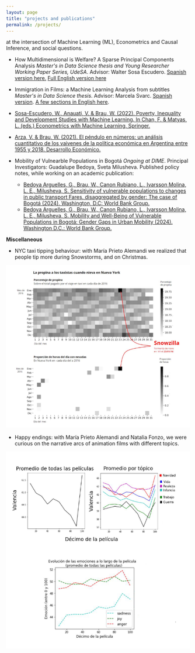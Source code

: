```yaml
---
layout: page
title: "projects and publications"
permalink: /projects/
---
```

at the intersection of Machine Learning (ML), Econometrics and Causal Inference, and social questions. 


- How Multidimensional is Welfare? A Sparse Principal Components Analysis
  _Master's in Data Science thesis and Young Researcher Working Paper Series, UdeSA_. Advisor: Walter Sosa Escudero. [Spanish version here.](https://ideas.repec.org/p/sad/ypaper/5.html) [Full English version here](/assets/pdf/BRAU_thesis_mae.pdf)


- Immigration in Films: a Machine Learning Analysis from subtitles
  _Master's in Data Science thesis_. Advisor: Marcela Svarc. [Spanish version](https://repositorio.udesa.edu.ar/items/71f85ce1-b287-4618-8470-05c5bdaafa1f). [A few sections in English here](/assets/pdf/BRAU_thesis_mcd-subset.pdf).


- [Sosa-Escudero, W., Anauati, V. & Brau, W. (2022). Poverty, Inequality and Development Studies with Machine Learning. In Chan, F. & Matyas, L. (eds.) Econometrics with Machine Learning, Springer.](https://link.springer.com/chapter/10.1007/978-3-031-15149-1_9)

- [Arza, V. & Brau, W. (2021). El péndulo en números: un análisis cuantitativo de los vaivenes de la política económica en Argentina entre 1955 y 2018. Desarrollo Económico.](https://revistas.ides.org.ar/desarrollo-economico/article/view/133)



- Mobility of Vulnearble Populations in Bogotá
  _Ongoing at DIME_. Principal Investigators: Guadalupe Bedoya, Sveta Milusheva.  Published policy notes, while working on an academic publication:
  * [Bedoya Arguelles, G., Brau, W., Canon Rubiano, L., Ivarsson Molina, L. E., Milusheva, S.
Sensitivity of vulnerable populations to changes in public transport Fares, disaggregated by
gender: The case of Bogotá (2024). Washington, D.C: World Bank Group.](https://documents.worldbank.org/pt/publication/documents-reports/documentdetail/099422408122455548/idu1ae87f69b1db9014a871820e1c9891bde71cc)
  * [Bedoya Arguelles, G., Brau, W., Canon Rubiano, L., Ivarsson Molina, L. E., Milusheva,
S. Mobility and Well-Being of Vulnerable Populations in Bogotá: Gender Gaps in Urban
Mobility (2024). Washington D.C.: World Bank Group.](https://documents.worldbank.org/en/publication/documents-reports/documentdetail/099414305012464541/idu16164da5313c7b148ac189691622a57a15891)



**Miscellaneous**

- NYC taxi tipping behaviour: with María Prieto Alemandi we realized that people tip more during Snowstorms, and on Christmas. 

<img src="/assets/img/snow.png" alt="snow" width="600">

- Happy endings: with María Prieto Alemandi and Natalia Fonzo, we were curious on the narrative arcs of animation films with different topics.


<img src="/assets/img/emotions_movies.png" alt="emotions" width="600">



